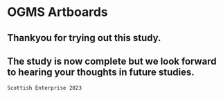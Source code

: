 # OGMS Artboards

## Thankyou for trying out this study. 
## The study is now complete but we look forward to hearing your thoughts in future studies. 
    Scottish Enterprise 2023
